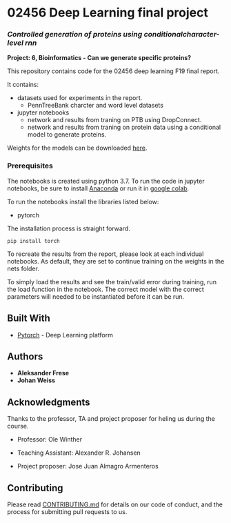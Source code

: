 # 02456 Deep Learning final project
### *Controlled generation of proteins using conditionalcharacter-level rnn* 
**Project: 6, Bioinformatics - Can we generate specific proteins?**

This repository contains code for the 02456 deep learning F19 final report.

It contains:
* datasets used for experiments in the report.
	* PennTreeBank charcter and word level datasets
* jupyter notebooks 
	* network and results from traning on PTB using DropConnect.
	* network and results from traning on protein data using a conditional model to generate proteins.


Weights for the models can be downloaded [here](https://drive.google.com/open?id=19vBZTCBuMbjjYgclTQPA_jlOcTKXK0e5).


### Prerequisites

The notebooks is created using python 3.7. To run the code in jupyter notebooks, be sure to install [Anaconda](https://www.anaconda.com/distribution/) or run it in [google colab](https://colab.research.google.com/).

To run the notebooks install the libraries listed below:

* pytorch


The installation process is straight forward.

```
pip install torch
```


To recreate the results from the report, please look at each individual notebooks. As default, they are set to continue training on the weights in the nets folder.

To simply load the results and see the train/valid error during training, run the load function in the notebook. The correct model with the correct parameters will needed to be instantiated before it can be run. 

<!-- ### Installing

A step by step series of examples that tell you how to get a development env running

Say what the step will be

```
Give the example
```

And repeat

```
until finished
```

End with an example of getting some data out of the system or using it for a little demo -->

<!-- ## Running the tests

Explain how to run the automated tests for this system

### Break down into end to end tests

Explain what these tests test and why

```
Give an example
``` -->

<!-- ### And coding style tests

Explain what these tests test and why

```
Give an example
```

## Deployment

Add additional notes about how to deploy this on a live system -->

## Built With

* [Pytorch](https://www.tensorflow.org) - Deep Learning platform

<!-- ## Versioning

We use [SemVer](http://semver.org/) for versioning. For the versions available, see the [tags on this repository](https://github.com/your/project/tags).  -->

## Authors
* **Aleksander Frese** 
* **Johan Weiss**

<!-- See also the list of [contributors](https://github.com/your/project/contributors) who participated in this project. -->

<!-- ## License

This project is licensed under the MIT License - see the [LICENSE.md](LICENSE.md) file for details -->

## Acknowledgments
Thanks to the professor, TA and project proposer for heling us during the course.

* Professor: Ole Winther
* Teaching Assistant: Alexander R. Johansen

* Project proposer: Jose Juan Almagro Armenteros

## Contributing

Please read [CONTRIBUTING.md](https://gist.github.com/PurpleBooth/b24679402957c63ec426) for details on our code of conduct, and the process for submitting pull requests to us.




